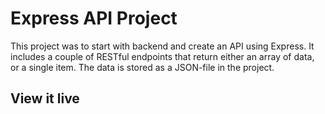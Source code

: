 # Express API Project

This project was to start with backend and create an API using Express. It includes a couple of RESTful endpoints that return either an array of data, or a single item. The data is stored as a JSON-file in the project.

## View it live


